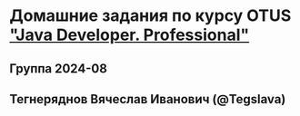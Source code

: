 # Домашние задания по курсу OTUS ["Java Developer. Professional"](https://github.com/tegslava/2024-08-otus-java-tegneryadnov_vi.git)

## Группа 2024-08

## Тегнеряднов Вячеслав Иванович (@Tegslava)<br>
